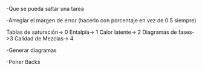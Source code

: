 -Que se pueda saltar una tarea

-Arreglar el margen de error (hacerlo con porcentaje en vez de 0.5 siempre)

Tablas de saturación-> 0
Entalpía-> 1
Calor latente-> 2
Diagramas de fases->3
Calidad de Mezclas-> 4

-Generar diagramas

-Poner Backs



